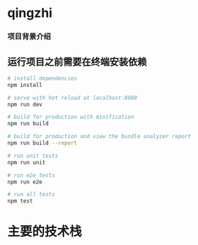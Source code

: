 # qingzhi
### 项目背景介绍
## 运行项目之前需要在终端安装依赖

``` bash
# install dependencies
npm install

# serve with hot reload at localhost:8080
npm run dev

# build for production with minification
npm run build

# build for production and view the bundle analyzer report
npm run build --report

# run unit tests
npm run unit

# run e2e tests
npm run e2e

# run all tests
npm test
```

# 主要的技术栈


